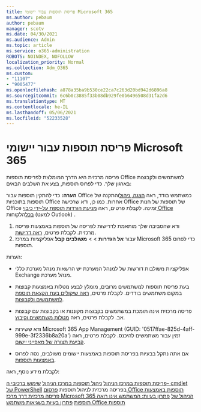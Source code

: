 ```yaml
---
title: פריסת תוספות עבור יישומי Microsoft 365
ms.author: pebaum
author: pebaum
manager: scotv
ms.date: 04/30/2021
ms.audience: Admin
ms.topic: article
ms.service: o365-administration
ROBOTS: NOINDEX, NOFOLLOW
localization_priority: Normal
ms.collection: Adm_O365
ms.custom:
- "11107"
- "9005477"
ms.openlocfilehash: a878a35ba9b530ce22ca7c263d20bd942d6896a8
ms.sourcegitcommit: 6c6b0c3885f33b08db929fe0b6496508d31fa2d6
ms.translationtype: MT
ms.contentlocale: he-IL
ms.lasthandoff: 05/06/2021
ms.locfileid: "52233528"
---
```

# <a name="deploying-add-ins-for-microsoft-365-apps"></a>פריסת תוספות עבור יישומי Microsoft 365

פריסה מרכזית היא הדרך המומלצת לפריסת תוספות Office למשתמשים ולקבוצות בארגון שלך. כדי לפרוס תוספות, בצע את השלבים הבאים:

**הערה:** כדי להתקין תוספות עבור Office כמשתמש בודד, ראה [הצגה, ניהול](https://support.microsoft.com/topic/view-manage-and-install-add-ins-in-office-programs-16278816-1948-4028-91e5-76dca5380f8d)והתקנה של תוספות בתוכניות Office אחרות. כמו כן, ודא שרכישה Office של תוספות של חנות Office זמינה. לקבלת פרטים, ראה [מניעת הורדות תוספת על-ידי כיבוי Office בכל](https://docs.microsoft.com/microsoft-365/admin/manage/manage-addins-in-the-admin-center?view=o365-worldwide#prevent-add-in-downloads-by-turning-off-the-office-store-across-all-clients-except-outlook)הלקוחות (למעט Outlook) .

1. ודא שהסביבה שלך מותאמת לדרישות לפריסה של תוספות באמצעות פריסה מרכזית. לקבלת פרטים, [ראה דרישות](https://docs.microsoft.com/microsoft-365/admin/manage/centralized-deployment-of-add-ins?#requirements).
2. עבור **אל הגדרות**  >    >  **משולבים קבל** אפליקציות במרכז Microsoft 365 כדי לפרוס תוספות. 

הערות: 

- אפליקציות משולבות דורשות של למנהל המערכת יש הרשאות מנהל מערכת כללי Exchange מנהל מערכת.

- בעת פריסת תוספות למשתמשים מרובים, מומלץ לבצע מטלות באמצעות קבוצות במקום משתמשים בודדים. לקבלת פרטים, [ראה שיקולים בעת הקצאת תוספת למשתמשים ולקבוצות](https://docs.microsoft.com/microsoft-365/admin/manage/manage-deployment-of-add-ins?view=o365-worldwide#considerations-when-assigning-an-add-in-to-users-and-groups).

- פריסה מרכזית אינה תומכת במשתמשים בקבוצות מקוננות או בקבוצות עם קבוצות אב. לקבלת פרטים, ראה [מטלות משתמשים וקיבוץ](https://docs.microsoft.com/microsoft-365/admin/manage/centralized-deployment-of-add-ins?view=o365-worldwide#user-and-group-assignments).

- ודא ששירות Microsoft 365 App Management (GUID: '0517ffae-825d-4aff-999e-3f2336b8a20a') זמין עבור משתמשים להיכנס. לקבלת פרטים, ראה [קביעת תצורה של מאפייני יישום](https://docs.microsoft.com/azure/active-directory/manage-apps/add-application-portal-configure#configure-app-properties).

- אם אתה נתקל בבעיות בפריסת תוספות באמצעות יישומים משולבים, נסה לפרוס [באמצעות תוספות](https://admin.microsoft.com/AdminPortal/Home?#/Settings/AddIns).

לקבלת מידע נוסף, ראה:

[פריסת תוספות במרכז הניהול](https://docs.microsoft.com/microsoft-365/admin/manage/manage-deployment-of-add-ins) 
 [ניהול תוספות במרכז הניהול](https://docs.microsoft.com/microsoft-365/admin/manage/manage-addins-in-the-admin-center) 
 [שימוש ברכיבי ה- cmdlet של PowerShell](https://docs.microsoft.com/microsoft-365/enterprise/use-the-centralized-deployment-powershell-cmdlets-to-manage-add-ins) בפריסה מרכזית לניהול תוספות 
 [פרסום Office תוספות באמצעות פריסה מרכזית דרך מרכז Microsoft 365 הניהול של](https://docs.microsoft.com/office/dev/add-ins/publish/centralized-deployment#publish-an-office-add-in-via-centralized-deployment) 
 [פתרון בעיות: המשתמש אינו רואה תוספות](https://docs.microsoft.com/office365/troubleshoot/access-management/user-not-seeing-add-ins) 
 [פתרון בעיות בשגיאות משתמש Office תוספות](https://docs.microsoft.com/office/dev/add-ins/testing/testing-and-troubleshooting)